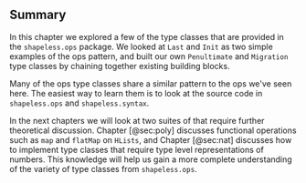 ## Summary

In this chapter we explored a few of the
type classes that are provided in the `shapeless.ops` package.
We looked at `Last` and `Init`
as two simple examples of the ops pattern,
and built our own `Penultimate` and `Migration` type classes
by chaining together existing building blocks.

Many of the ops type classes share a similar pattern
to the ops we've seen here.
The easiest way to learn them is to
look at the source code
in `shapeless.ops` and `shapeless.syntax`.

In the next chapters we will look at two suites
of that require further theoretical discussion.
Chapter [@sec:poly] discusses functional operations
such as `map` and `flatMap` on `HLists`,
and Chapter [@sec:nat] discusses
how to implement type classes that require
type level representations of numbers.
This knowledge will help us gain
a more complete understanding of
the variety of type classes from `shapeless.ops`.
